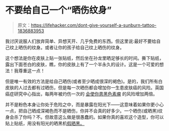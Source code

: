 # 不要给自己一个“晒伤纹身”

> 原文：<https://lifehacker.com/dont-give-yourself-a-sunburn-tattoo-1836883953>

我讨厌说服人们放弃简单、异想天开、几乎免费的东西。但这里说:最好不要给自己纹上晒伤的纹身。或者让你的孩子给自己纹上晒伤的纹身。



这个想法是你在皮肤上贴一张贴纸，然后坐在孙龙里晒足够长的时间。撕下贴纸，露出下面苍白的皮肤，瞧，你的皮肤上有了一个半永久的设计。这是一个可爱的想法！我尊重这一点！

但是唯一有效的方法是给自己晒伤(或者至少晒成很深的褐色)。是的，我们所有白皮肤的人过去都有过晒伤，但是每一次晒伤都会增加你一生患皮肤癌的风险。英国癌症研究中心指出，每两年被灼伤一次的 [会使你患黑色素瘤](https://www.cancerresearchuk.org/about-cancer/causes-of-cancer/sun-uv-and-cancer/how-does-the-sun-and-uv-cause-cancer) 的风险增加两倍。

并不是粉色本身让你处于危险之中，而是暴露在阳光下——这意味着如果你更小心一点，把自己晒成深褐色而不是晒伤，你并不会真的好多少。一个晒伤(或晒黑)纹身会杀了你吗？不。但故意这么做是很愚蠢的。如果你真的喜欢这个造型，你可以贴上贴纸，用没有阳光的晒黑机[假晒黑。](https://vitals.lifehacker.com/whats-the-safest-way-to-get-a-tan-1827401463)